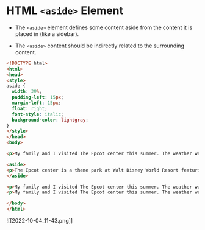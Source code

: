 # HTML `<aside>` Element
- The `<aside>` element defines some content aside from the content it is placed in (like a sidebar).

- The `<aside>` content should be indirectly related to the surrounding content.

```html
<!DOCTYPE html>
<html>
<head>
<style>
aside {
  width: 30%;
  padding-left: 15px;
  margin-left: 15px;
  float: right;
  font-style: italic;
  background-color: lightgray;
}
</style>
</head>
<body>

<p>My family and I visited The Epcot center this summer. The weather was nice, and Epcot was amazing! I had a great summer together with my family!</p>

<aside>
<p>The Epcot center is a theme park at Walt Disney World Resort featuring exciting attractions, international pavilions, award-winning fireworks and seasonal special events.</p>
</aside>

<p>My family and I visited The Epcot center this summer. The weather was nice, and Epcot was amazing! I had a great summer together with my family!</p>
<p>My family and I visited The Epcot center this summer. The weather was nice, and Epcot was amazing! I had a great summer together with my family!</p>

</body>
</html>

```


![[2022-10-04_11-43.png]]

